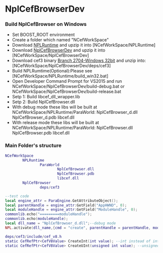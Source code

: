 # NplCefBrowserDev
### Build NplCefBrowser on Windows
- Set BOOST_ROOT environment
- Create a folder which named "NCefWorkSpace"
- Download [NPLRuntime](https://github.com/LiXizhi/NPLRuntime.git) and upzip it into [NCefWorkSpace/NPLRuntime]
- Download [NplCefBrowserDev](https://github.com/tatfook/NplCefBrowserDev.git) and upzip it into [NCefWorkSpace/NplCefBrowserDev]
- Download cef3 binary [Branch 2704-Windows 32bit](https://cefbuilds.com/) and unzip into:[NCefWorkSpace/NplCefBrowserDev/deps/cef3]
- Build NPLRumtime(Optional):Please see [NCefWorkSpace/NPLRuntime/build_win32.bat]
- Open Developer Command Prompt for VS2015 and run NCefWorkSpace/NplCefBrowserDev/build-debug.bat or NCefWorkSpace/NplCefBrowserDev/build-release.bat  
- Setp 1: Build libcef_dll_wrapper.lib
- Setp 2: Build NplCefBrowser.dll
- With debug    mode these libs will be built at NCefWorkSpace/NPLRuntime/ParaWorld: NplCefBrowser_d.dll NplCefBrowser_d.pdb libcef.dll
- With release  mode these libs will be built at NCefWorkSpace/NPLRuntime/ParaWorld: NplCefBrowser.dll NplCefBrowser.pdb libcef.dll

### Main Folder's structure
```lua
NCefWorkSpace
        NPLRuntime
                ParaWorld
                        NplCefBrowser.dll
                        NplCefBrowser.pdb
                        libcef.dll
        NplCefBrowser
                deps/cef3
```
```lua
--test code
local engine_attr = ParaEngine.GetAttributeObject();
local parentHandle = engine_attr:GetField("AppHWND", 0);
local moduleHandle = engine_attr:GetField("ModuleHandle", 0);
commonlib.echo("=========moduleHandle");
commonlib.echo(moduleHandle);
local dll_name = "NplCefBrowser_d.dll";--debug mode
NPL.activate(dll_name,{cmd = "create", parentHandle = parentHandle, moduleHandle = moduleHandle, url = "http://www.wikicraft.cn/"}); 
```
```lua
deps/cef3/include/cef_v8.h
static CefRefPtr<CefV8Value> CreateInt(int value); --int instead of int32
static CefRefPtr<CefV8Value> CreateUInt(unsigned int value); --unsigned int intead of uint32
```
